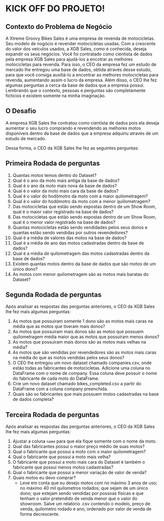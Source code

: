 
# KICK OFF DO PROJETO!
 
 ## Contexto do Problema de Negócio
 
  A Xtreme Groovy Bikes Sales é uma empresa de revenda de motocicletas. Seu modelo de nogócio é revender motocicletas usadas. Com a crescente do valor dos veículos usados, a XGB Sales, como é conhecida, deseja expandir os seus negócios. Você foi contratado como cientista de dados pela empresa XGB Sales para ajudá-los a encotrar as melhores motocicletas para revenda. 
  Para isso, o CEO da empresa fez um estudo de mercado lhe entregou uma base de dados, obtida através desse estudo, para que você consiga auxiliá-lo a encontrar as melhores motocicletas para revenda, aumentando assim o lucro da empresa.
  Além disso, o CEO lhe fez algumas perguntas a cerca da base de dados que a empresa possui.
  Lembrando que o contexto, pessoas e perguntas são completamente fictícios e existem somente na minha imaginação.
  
 
 ## O Desafio
 
  A empresa XGB Sales lhe contratou como cientista de dados pois ela deseja aumentar o seu lucro comprando e revendendo as melhores motos disponíveis dentro da base de dados que a empresa adquiriu através de um estudo de mercado. 

  Dessa forma, o CEO da XGB Sales lhe fez as seguintes perguntas:
  
  ## Primeira Rodada de perguntas

  1. Quantas motos temos dentro do Dataset?
  2. Qual é o ano da moto mais antiga da base de dados?
  3. Qual é o ano da moto mais nova da base de dados?
  4. Qual é o valor da moto mais cara da base de dados?
  5. Qual é o valor do hodômotro da moto com a maior quilometragem?
  6. Qual é o valor do hodômotro da moto com a menor quiilometragem?
  7. Das motocicletas que estão sendo expostas dentro de um Show Room, qual é o maior valor registrado na base de dados?
  8. Das motocicletas que estão sendo expostas dentro de um Show Room, qual é o menor valor registrado na base de dados?
  9. Quantas motocicletas estão sendo vendidades pelos seus donos e quantas estão sendo vendidas por outros revendedores?
  10. Qual é a média de valores das motos na base de dados?
  11. Qual é a média de ano das motos cadastradas dentro da base de dados?
  12. Qual é a média de quilometragem das motos cadastradas dentro da base de dados?
  13. Existem quantas motos dentro da base de dados que são motos de um único dono?
  14. As motos com menor quilometragem são as motos mais baratas do Dataset?
  
  ## Segunda Rodada de perguntas
  
  Após analisar as respostas das perguntas anteriores, o CEO da XGB Sales lhe fez mais algumas perguntas:

  1. As motos que possuiram somente 1 dono são as motos mais caras na média que as motos que tiveram mais donos?
  2. As motos que possuiram mais donos são as motos que possuem quilometragem média maior que as motos que possuiram menos donos?
  3. As motos que possuiram mais donos são as motos mais velhas na média?
  4. As motos que são vendidas por revendedores são as motos mais caras na média do que as motos vendidas pelos seus donos?
  5. O CEO lhe entregou um novo dataset chamado companies.csv, onde estão todas as fabricantes de motocicletas. Adicione uma coluna no DataFrame com o nome de company. Essa coluna deve possuir o nome do fabricante de cada moto do DataFrame.
  6. Crie um novo dataset chamado bikes_completed.csv a partir do DataFrame com a coluna company preenchida.
  7. Quais são so fabricantes que mais possuem motos cadastradas na base de dados completa?
  
  ## Terceira Rodada de perguntas
  
   Após analisar as respostas das perguntas anteriores, o CEO da XGB Sales lhe fez mais algumas perguntas:

  1. Ajustar a coluna `name` para que ela fique somente com o nome da moto.
  2. Qual das fabricantes possui o maior preço médio de suas motos?
  3. Qual o fabricante que possui a moto com o maior quilometragem?
  4. Qual o fabricante que possui a moto mais velha?
  5. O fabricante que possui a moto mais cara do Dataset é também o fabricante que possui menos motos cadastradas?
  6. Qual o fabricante que possui a menor variação de valor de venda?
  7. Quais motos eu devo comprar? 
     - Leve em conta que eu desejo motos com no máximo 3 anos de uso; no máximo 40 mil quilometros rodados; que sejam de um único dono; que estejam sendo vendidas por possoas físicas e que tenham o valor pretendido de venda menor que o valor do showroom. Salve um relatório .csv contendo o modelo, preço de venda, quilometro rodado e ano, ordenado por valor de venda de forma decrescente.

  
